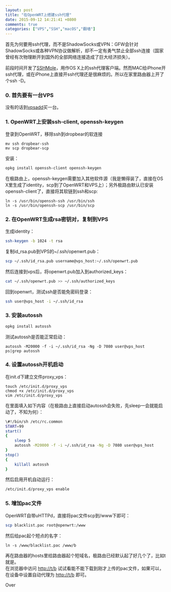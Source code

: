 ```yaml
---
layout: post
title: "在OpenWRT上搭建ssh代理"
date: 2015-09-12 14:21:41 +0800
comments: true
categories: ["VPS","SSH","macOS","翻墙"]
---
```


首先为何要用ssh代理，而不是ShadowSocks或VPN：GFW会针对ShadowSocks或各种VPN协议做解析，却不一定有勇气禁止全部ssh连接（国家曾经有次物理断开到国外的全部网络连接造成了巨大经济损失）。  

前段时间开发了[SSHMole](http://github.com/openfibers/sshmole)，用作OS X上的ssh代理客户端。然而MAC给iPhone开ssh代理，或在iPhone上直接开ssh代理还是很麻烦的。所以在家里路由器上开了个ssh -D。  
### 0. 首先要有一台VPS
没有的话到[vpsadd](http://vpsadd.com)买一台。

### 1. OpenWRT上安装ssh-client, openssh-keygen

登录到OpenWRT，移除ssh到dropbear的软连接
```
mv ssh dropbear-ssh
mv scp dropbear-scp
```

<!--more-->

安装：  
```bash
opkg install openssh-client openssh-keygen
```

在极路由上，openssh-keygen需要加入其他软件源（我是懒得装了，直接在OS X里生成了identity，scp到了OpenWRT和VPS上）；另外极路由默认已安装openssh-client了，直接将其软链到ssh和scp:  
```
ln -s /usr/bin/openssh-ssh /usr/bin/ssh
ln -s /usr/bin/openssh-scp /usr/bin/scp
```

### 2. 在OpenWRT生成rsa密钥对，复制到VPS

生成identity：  

```bash
ssh-keygen -b 1024 -t rsa
```

复制id_rsa.pub到VPS的~/.ssh/openwrt.pub：  

```bash
scp ~/.ssh/id_rsa.pub username@vps_host:~/.ssh/openwrt.pub
```

然后连接到vps后，将openwrt.pub加入到authorized_keys：  

```bash
cat ~/.ssh/openwrt.pub >> ~/.ssh/authorized_keys
```

回到openwrt，测试ssh是否能免密码登录：  
```bash
ssh user@vps_host -i ~/.ssh/id_rsa
```

### 3. 安装autossh

```bash
opkg install autossh
```

测试autossh是否能正常启动：  
```
autossh -M20000 -f -i ~/.ssh/id_rsa -Ng -D 7080 user@vps_host
ps|grep autossh
```

### 4. 设置autossh开机启动

在init.d下建立文件proxy_vps：  
```
touch /etc/init.d/proxy_vps
chmod +x /etc/init.d/proxy_vps
vim /etc/init.d/proxy_vps
```

在里面填入如下内容（在极路由上直接启动autossh会失败，先sleep一会就能启动了，不知为何）：  
```bash
\#!/bin/sh /etc/rc.common
START=99
start()
{
	sleep 5
	autossh -M20000 -f -i ~/.ssh/id_rsa -Ng -D 7080 user@vps_host
}
stop()
{
	killall autossh
}
```

然后启用开机自动运行：  
```bash
/etc/init.d/proxy_vps enable
```

### 5. 增加pac文件

OpenWRT自带uHTTPd，直接将pac文件scp到/www下即可：  

```bash
scp blacklist.pac root@openwrt:/www
```

然后给pac起个短点的名字：  

```
ln -s /www/blacklist.pac /www/b
```

再在路由器的hosts里给路由器起个短域名，极路由已经默认起了好几个了，比如t就是。  
在浏览器中访问 [http://t/b](http://t/b) 试试看能不能下载到刚才上传的pac文件，如果可以，在设备中设置自动代理为 [http://t/b](http://t/b) 即可。  

Over  